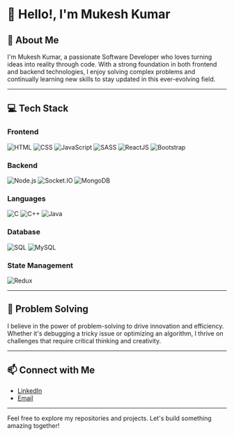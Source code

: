 # 👋 Hello!, I'm Mukesh Kumar

## 🌟 About Me
I'm Mukesh Kumar, a passionate Software Developer who loves turning ideas into reality through code. With a strong foundation in both frontend and backend technologies, I enjoy solving complex problems and continually learning new skills to stay updated in this ever-evolving field.

---

## 💻 Tech Stack

### Frontend
![HTML](https://img.shields.io/badge/HTML-E34F26?style=for-the-badge&logo=html5&logoColor=white)
![CSS](https://img.shields.io/badge/CSS-1572B6?style=for-the-badge&logo=css3&logoColor=white)
![JavaScript](https://img.shields.io/badge/JavaScript-F7DF1E?style=for-the-badge&logo=javascript&logoColor=black)
![SASS](https://img.shields.io/badge/SASS-CC6699?style=for-the-badge&logo=sass&logoColor=white)
![ReactJS](https://img.shields.io/badge/React-61DAFB?style=for-the-badge&logo=react&logoColor=black)
![Bootstrap](https://img.shields.io/badge/Bootstrap-563D7C?style=for-the-badge&logo=bootstrap&logoColor=white)

### Backend
![Node.js](https://img.shields.io/badge/Node.js-339933?style=for-the-badge&logo=nodedotjs&logoColor=white)
![Socket.IO](https://img.shields.io/badge/Socket.IO-010101?style=for-the-badge&logo=socketdotio&logoColor=white)
![MongoDB](https://img.shields.io/badge/MongoDB-47A248?style=for-the-badge&logo=mongodb&logoColor=white)

### Languages
![C](https://img.shields.io/badge/C-A8B9CC?style=for-the-badge&logo=c&logoColor=black)
![C++](https://img.shields.io/badge/C++-00599C?style=for-the-badge&logo=cplusplus&logoColor=white)
![Java](https://img.shields.io/badge/Java-007396?style=for-the-badge&logo=java&logoColor=white)

### Database
![SQL](https://img.shields.io/badge/SQL-4479A1?style=for-the-badge&logo=postgresql&logoColor=white)
![MySQL](https://img.shields.io/badge/MySQL-4479A1?style=for-the-badge&logo=mysql&logoColor=white)

### State Management
![Redux](https://img.shields.io/badge/Redux-764ABC?style=for-the-badge&logo=redux&logoColor=white)

---

## 🧩 Problem Solving
I believe in the power of problem-solving to drive innovation and efficiency. Whether it's debugging a tricky issue or optimizing an algorithm, I thrive on challenges that require critical thinking and creativity.

---

## 📫 Connect with Me
- [LinkedIn]((https://www.linkedin.com/in/mukesh-kumar-b-474714200/)) <!-- Replace with your LinkedIn profile URL -->
- [Email](mailto:kumarbeerkoor@gmail.com) <!-- Replace with your email address -->

---



Feel free to explore my repositories and projects. Let's build something amazing together!
